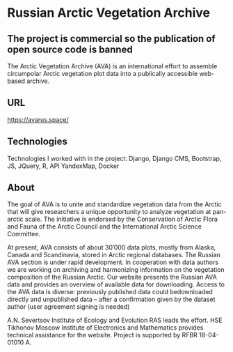 # Russian Arctic Vegetation Archive
## The project is commercial so the publication of open source code is banned

The Arctic Vegetation Archive (AVA) is an international effort to assemble circumpolar Arctic vegetation plot data into a publically accessible web-based archive. 

## URL

https://avarus.space/

## Technologies

Technologies I worked with in the project:
Django, Django CMS, Bootstrap, JS, JQuery, R, API YandexMap, Docker

## About

The goal of AVA is to unite and standardize vegetation data from the Arctic that will give researchers a unique opportunity to analyze vegetation at pan-arctic scale. The initiative is endorsed by the Conservation of Arctic Flora and Fauna of the Arctic Council and the International Arctic Science Committee.

At present, AVA consists of about 30’000 data plots, mostly from Alaska, Canada and Scandinavia, stored in Arctic regional databases. The Russian AVA section is under rapid development. In cooperation with data authors we are working on archiving and harmonizing information on the vegetation composition of the Russian Arctic. Our website presents the Russian AVA data and provides an overview of available data for downloading. Access to the AVA data is diverse: previously published data could bedownloaded directly and unpublished data – after a confirmation given by the dataset author (user agreement signing is needed)  

A.N. Severtsov Institute of Ecology and Evolution RAS leads the effort. HSE Tikhonov Moscow Institute of Electronics and Mathematics provides technical assistance for the website. Project is supported by RFBR 18-04-01010 А.

